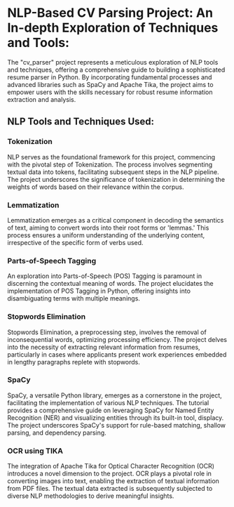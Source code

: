 # NLP-Based CV Parsing Project: An In-depth Exploration of Techniques and Tools: 

The "cv_parser" project represents a meticulous exploration of NLP tools and techniques, offering a comprehensive guide to building a sophisticated resume parser in Python. By incorporating fundamental processes and advanced libraries such as SpaCy and Apache Tika, the project aims to empower users with the skills necessary for robust resume information extraction and analysis.


## NLP Tools and Techniques Used:
### Tokenization

NLP serves as the foundational framework for this project, commencing with the pivotal step of Tokenization. The process involves segmenting textual data into tokens, facilitating subsequent steps in the NLP pipeline. The project underscores the significance of tokenization in determining the weights of words based on their relevance within the corpus.

### Lemmatization

Lemmatization emerges as a critical component in decoding the semantics of text, aiming to convert words into their root forms or 'lemmas.' This process ensures a uniform understanding of the underlying content, irrespective of the specific form of verbs used.

### Parts-of-Speech Tagging

An exploration into Parts-of-Speech (POS) Tagging is paramount in discerning the contextual meaning of words. The project elucidates the implementation of POS Tagging in Python, offering insights into disambiguating terms with multiple meanings.

### Stopwords Elimination

Stopwords Elimination, a preprocessing step, involves the removal of inconsequential words, optimizing processing efficiency. The project delves into the necessity of extracting relevant information from resumes, particularly in cases where applicants present work experiences embedded in lengthy paragraphs replete with stopwords.

### SpaCy

SpaCy, a versatile Python library, emerges as a cornerstone in the project, facilitating the implementation of various NLP techniques. The tutorial provides a comprehensive guide on leveraging SpaCy for Named Entity Recognition (NER) and visualizing entities through its built-in tool, displacy. The project underscores SpaCy's support for rule-based matching, shallow parsing, and dependency parsing.

### OCR using TIKA

The integration of Apache Tika for Optical Character Recognition (OCR) introduces a novel dimension to the project. OCR plays a pivotal role in converting images into text, enabling the extraction of textual information from PDF files. The textual data extracted is subsequently subjected to diverse NLP methodologies to derive meaningful insights.

